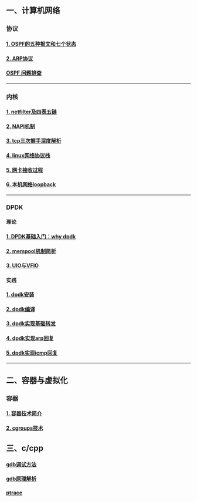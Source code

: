 ## 一、计算机网络


### 协议

#### [1. OSPF的五种报文和七个状态](./网络协议/OSPF_五种报文和七种状态机.md)

#### [2. ARP协议](./网络协议/ARP协议.md)

#### [OSPF 问题排查](./网络协议/OSPF_问题排查.md)


---

### 内核

#### [1. netfilter及四表五链](./linux网络协议栈/netfilter.md)

#### [2. NAPI机制](./linux网络协议栈/NAPI机制.md)

#### [3. tcp三次握手深度解析](./linux网络协议栈/tcp三次握手.md)

#### [4. linux网络协议栈](./linux网络协议栈/linux网络协议栈.md)

#### [5. 网卡接收过程](./linux网络协议栈/网卡接收过程.md)

#### [6. 本机网络loopback](./linux网络协议栈/本机网络loopback.md)


---

### DPDK

#### 理论

#### [1. DPDK基础入门：why dpdk](./DPDK/why%20DPDK.md)

#### [2. mempool机制简析](./DPDK/mempool机制简析.md)

#### [3. UIO与VFIO](./DPDK/UIO与VFIO.md)

#### 实践

#### [1. dpdk安装](./DPDK/DPDK安装.md)

#### [2. dpdk编译](./DPDK/DPDK编译.md)

#### [3. dpdk实现基础转发](./DPDK/DPDK实现简单转发操作.md)

#### [4. dpdk实现arp回复](./DPDK/DPDK-arp协议实现.md)

#### [5. dpdk实现icmp回复](./DPDK/DPDK-icmp回复功能实现.md)

---

## 二、容器与虚拟化

### 容器

#### [1. 容器技术简介](./容器/容器技术.md)

#### [2. cgroups技术](./容器/cgroups.md)


## 三、c/cpp

#### [gdb调试方法](./cpp/gdb.md)

#### [gdb原理解析](./cpp/gdb原理.md)

#### [ptrace](./cpp/ptrace.md)



